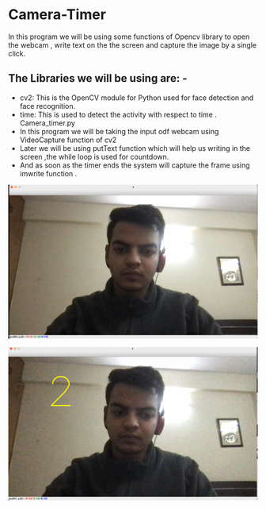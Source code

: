 # Camera-Timer


In this program we will be using some functions of Opencv library to open the webcam , write text on the the screen and capture the image by a single click.

The Libraries we will be using are: -
---

* cv2: This is the OpenCV module for Python used for face detection and face recognition.
* time: This is used to detect the activity with respect to time .
Camera_timer.py
* In this program we will be taking the input odf webcam using VideoCapture function of cv2
* Later we will be using putText function which will help us writing in the screen ,the while loop is used for countdown.
* And as soon as the timer ends the system will capture the frame using imwrite function .
<p align="center">
<img src="https://github.com/ISTE-VIT/Sixth-Sense/blob/main/resources/camera_timer1.png">
</p>
<p align="center">
<img src="https://github.com/ISTE-VIT/Sixth-Sense/blob/main/resources/camer_timer2.png">
</p>

